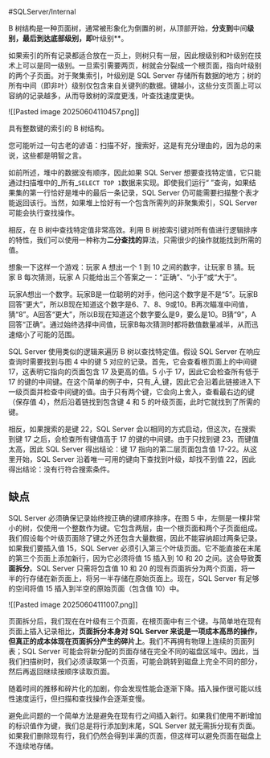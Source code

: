 #SQLServer/Internal 


B 树结构是一种页面树，通常被形象化为倒置的树，从顶部开始，**分支到**中间**级别，最后到达底部级别，即**叶级别**。

如果索引的所有记录都适合放在一页上，则树只有一层，因此根级别和叶级别在技术上可以是同一级别。一旦索引需要两页，树就会分裂成一个根页面，指向叶级别的两个子页面。对于聚集索引，叶级别是 SQL Server 存储所有数据的地方；树的所有中间（即非叶）级别仅包含来自关键列的数据。键越小，这些分支页面上可以容纳的记录越多，从而导致树的深度更浅，叶查找速度更快。

![[Pasted image 20250604110457.png]]

具有整数键的索引的 B 树结构。


您可能听过一句古老的谚语：扫描不好，搜索好，这是有充分理由的，因为总的来说，这些都是明智之言。

如前所述，堆中的数据没有顺序，因此如果 SQL Server 想要查找特定值，它只能通过扫描堆中的_所有_`SELECT TOP 1`数据来实现。即使我们运行“ ”查询，如果结果集的第一行恰好是堆中的最后一条记录，SQL Server 仍可能需要扫描整个表才能返回该行。当然，如果堆上恰好有一个包含所需列的非聚集索引，SQL Server 可能会执行查找操作。

相反，在 B 树中查找特定值非常高效。利用 B 树按索引键对所有值进行逻辑排序的特性，我们可以使用一种称为**二分查找的**算法，只需很少的操作就能找到所需的值。

想象一下这样一个游戏：玩家 A 想出一个 1 到 10 之间的数字，让玩家 B 猜。玩家 B 每次猜测，玩家 A 只能给出三个答案之一：“正确”、“小于”或“大于”。

玩家A想出一个数字。玩家B是一位聪明的对手，他问这个数字是不是“5”。玩家B回答“更大”，所以B现在知道这个数字是6、7、8、9或10。B再次瞄准中间值，猜“8”。A回答“更大”，所以B现在知道这个数字要么是9，要么是10。B猜“9”，A回答“正确”。通过始终选择中间值，玩家B每次猜测时都将数值数量减半，从而迅速缩小了可能的范围。

SQL Server 使用类似的逻辑来遍历 B 树以查找特定值。假设 SQL Server 在响应查询时需要找到与图 4 中的键 5 对应的记录。首先，它会查看根页面上的中间键 17，这表明它指向的页面包含 17 及更高的值。5 小于 17，因此它会检查所有低于 17 的键的中间键。在这个简单的例子中，只有_Ã_键，因此它会沿着此链接进入下一级页面并检查中间键的值。由于只有两个键，它会向上舍入，查看最右边的键（保存值 4），然后沿着链找到包含键 4 和 5 的叶级页面，此时它就找到了所需的键。

相反，如果搜索的是键 22，SQL Server 会以相同的方式启动，但这次，在搜索到键 17 之后，会检查所有键值高于 17 的键的中间键。由于只找到键 23，而键值太高，因此 SQL Server 得出结论：键 17 指向的第二层页面包含值 17-22。从这里开始，SQL Server 沿着唯一可用的键向下查找到叶级，却找不到值 22，因此得出结论：没有行符合搜索条件。

## 缺点
SQL Server 必须确保记录始终按正确的键顺序排序。在图 5 中，左侧是一棵非常小的树，仅使用一个整数作为键。它包含两层，由一个根页面和两个子页面组成。我们假设每个叶级页面除了键之外还包含大量数据，因此不能容纳超过两条记录。如果我们要插入值 15，SQL Server 必须引入第三个叶级页面。它不能直接在末尾的第三个页面上添加新行，因为它必须将值 15 插入到 10 和 20 之间。这会导致**页面拆分**。SQL Server 只需将包含值 10 和 20 的现有页面拆分为两个页面，将一半的行存储在新页面上，将另一半存储在原始页面上。现在，SQL Server 有足够的空间将值 15 插入到半空的原始页面（包含值 10）中。

![[Pasted image 20250604111007.png]]

页面拆分后，我们现在在叶级有三个页面，在根页面中有三个键。与简单地在现有页面上插入记录相比，**页面拆分本身对 SQL Server 来说是一项成本高昂的操作，但真正的成本体现在页面拆分产生的碎片上**。我们不再拥有物理上连续的页面列表；SQL Server 可能会将新分配的页面存储在完全不同的磁盘区域中。因此，当我们扫描树时，我们必须读取第一个页面，可能会跳转到磁盘上完全不同的部分，然后再返回继续按顺序读取页面。

随着时间的推移和碎片化的加剧，你会发现性能会逐渐下降。插入操作很可能以线性速度运行，但扫描和查找操作会逐渐变慢。

避免此问题的一个简单方法是避免在现有行之间插入新行。如果我们使用不断增加的标识值作为键，我们总是将行添加到末尾，SQL Server 就无需拆分现有页面。如果我们删除现有行，我们仍然会得到半满的页面，但这样可以避免页面在磁盘上不连续地存储。